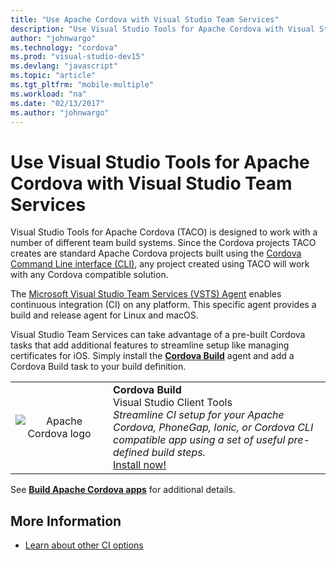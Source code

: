 ```yaml
---
title: "Use Apache Cordova with Visual Studio Team Services"
description: "Use Visual Studio Tools for Apache Cordova with Visual Studio Team Services"
author: "johnwargo"
ms.technology: "cordova"
ms.prod: "visual-studio-dev15"
ms.devlang: "javascript"
ms.topic: "article"
ms.tgt_pltfrm: "mobile-multiple"
ms.workload: "na"
ms.date: "02/13/2017"
ms.author: "johnwargo"
---
```


# Use Visual Studio Tools for Apache Cordova with Visual Studio Team Services

Visual Studio Tools for Apache Cordova (TACO) is designed to work with a number of different team build systems. Since the Cordova projects TACO creates are standard Apache Cordova projects built using the [Cordova Command Line interface (CLI)](http://go.microsoft.com/fwlink/?LinkID=533773), any project created using TACO will work with any Cordova compatible solution.

The [Microsoft Visual Studio Team Services (VSTS) Agent](https://github.com/Microsoft/vsts-agent/blob/master/README.md) enables continuous integration (CI) on any platform. This specific agent provides a build and release agent for Linux and macOS.

Visual Studio Team Services can take advantage of a pre-built Cordova tasks that add additional features to streamline setup like managing certificates for iOS. Simply install the **[Cordova Build](http://go.microsoft.com/fwlink/?LinkID=691188)** agent and add a Cordova Build task to your build definition.

<p>
<table style="width: 100%; border-style: none;"><tr>
<td style="width: 140px; text-align: center;"><img src="https://raw.githubusercontent.com/Microsoft/vsts-cordova-tasks/master/docs/media/misc/cordova_logo_white_purple.png" alt="Apache Cordova logo" /></td>
<td><strong>Cordova Build</strong><br />
Visual Studio Client Tools<br />
<i>Streamline CI setup for your Apache Cordova, PhoneGap, Ionic, or Cordova CLI compatible app using a set of useful pre-defined build steps.</i><br />
<a href="http://go.microsoft.com/fwlink/?LinkID=691188">Install now!</a>
</td>
</tr></table>
</p>

See **[Build Apache Cordova apps](http://go.microsoft.com/fwlink/?LinkID=691186)** for additional details.

## More Information

+	[Learn about other CI options](ci-guide.md)
